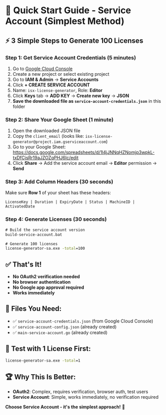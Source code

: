 # 🚀 Quick Start Guide - Service Account (Simplest Method)

## ⚡ 3 Simple Steps to Generate 100 Licenses

### Step 1: Get Service Account Credentials (5 minutes)
1. Go to [Google Cloud Console](https://console.cloud.google.com/)
2. Create a new project or select existing project
3. Go to **IAM & Admin** → **Service Accounts**
4. Click **+ CREATE SERVICE ACCOUNT**
5. Name: `isx-license-generator`, Role: **Editor**
6. Click **Keys** tab → **ADD KEY** → **Create new key** → **JSON**
7. **Save the downloaded file as `service-account-credentials.json`** in this folder

### Step 2: Share Your Google Sheet (1 minute)
1. Open the downloaded JSON file
2. Copy the `client_email` (looks like: `isx-license-generator@project.iam.gserviceaccount.com`)
3. Go to your Google Sheet: https://docs.google.com/spreadsheets/d/1l4jJNNqHZNomjp3wpkL-txDfCjsRr19aJZOZqPHJ6lc/edit
4. Click **Share** → Add the service account email → **Editor** permission → **Send**

### Step 3: Add Column Headers (30 seconds)
Make sure **Row 1** of your sheet has these headers:
```
LicenseKey | Duration | ExpiryDate | Status | MachineID | ActivatedDate
```

### Step 4: Generate Licenses (30 seconds)
```cmd
# Build the service account version
build-service-account.bat

# Generate 100 licenses
license-generator-sa.exe -total=100
```

## ✅ That's It!
- **No OAuth2 verification needed**
- **No browser authentication**
- **No Google app approval required**
- **Works immediately**

## 🔧 Files You Need:
- ✅ `service-account-credentials.json` (from Google Cloud Console)
- ✅ `service-account-config.json` (already created)
- ✅ `main-service-account.go` (already created)

## 🎯 Test with 1 License First:
```cmd
license-generator-sa.exe -total=1
```

## 🏆 Why This Is Better:
- **OAuth2**: Complex, requires verification, browser auth, test users
- **Service Account**: Simple, works immediately, no verification required

**Choose Service Account - it's the simplest approach!** 🎯 